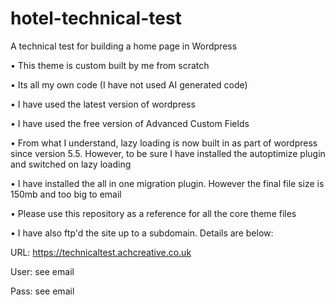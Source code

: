 # hotel-technical-test
A technical test for building a home page in Wordpress

• This theme is custom built by me from scratch

• Its all my own code (I have not used AI generated code)

• I have used the latest version of wordpress

• I have used the free version of Advanced Custom Fields

• From what I understand, lazy loading is now built in as part of wordpress since version 5.5. However, to be sure I have installed the autoptimize plugin and switched on lazy loading

• I have installed the all in one migration plugin. However the final file size is 150mb and too big to email

• Please use this repository as a reference for all the core theme files

• I have also ftp'd the site up to a subdomain. Details are below:

URL: https://technicaltest.achcreative.co.uk

User: see email

Pass: see email
